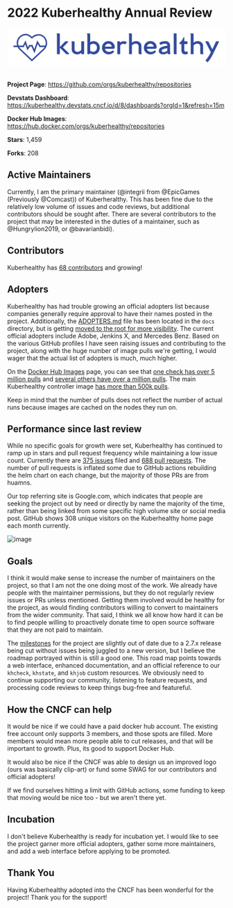 # 2022 Kuberhealthy Annual Review
<center><img src="https://github.com/kuberhealthy/kuberhealthy/blob/master/images/kuberhealthy.png?raw=true"></center><br />

**Project Page**: https://github.com/orgs/kuberhealthy/repositories

**Devstats Dashboard**: https://kuberhealthy.devstats.cncf.io/d/8/dashboards?orgId=1&refresh=15m

**Docker Hub Images**: https://hub.docker.com/orgs/kuberhealthy/repositories

**Stars**: 1,459

**Forks**: 208

## Active Maintainers 
Currently, I am the primary maintainer (@integrii from @EpicGames (Previously @Comcast)) of Kuberheralthy.  This has been fine due to the relatively low volume of issues and code reviews, but additional contributors should be sought after.  There are several contributors to the project that may be interested in the duties of a maintainer, such as @Hungrylion2019, or @bavarianbidi).

## Contributors

Kuberhealthy has [68 contributors](https://github.com/kuberhealthy/kuberhealthy/graphs/contributors) and growing!

## Adopters
Kuberhealthy has had trouble growing an official adopters list because companies generally require approval to have their names posted in the project.  Additionally, the [ADOPTERS.md](https://github.com/kuberhealthy/kuberhealthy/blob/master/docs/KUBERHEALTHY_ADOPTERS.md) file has been located in the `docs` directory, but is getting [moved to the root for more visibility](https://github.com/kuberhealthy/kuberhealthy/pull/1049). The current official adopters include Adobe, Jenkins X, and Mercedes Benz.  Based on the various GitHub profiles I have seen raising issues and contributing to the project, along with the huge number of image pulls we're getting, I would wager that the actual list of adopters is much, much higher.

On the [Docker Hub Images](https://hub.docker.com/orgs/kuberhealthy/repositories) page, you can see that [one check has over 5 million pulls](https://hub.docker.com/orgs/kuberhealthy/repositories) and [several others have over a million pulls](https://hub.docker.com/repository/docker/kuberhealthy/deployment-check).  The main Kuberhealthy controller image [has more than 500k pulls](https://hub.docker.com/repository/docker/kuberhealthy/kuberhealthy).

Keep in mind that the number of pulls does not reflect the number of actual runs because images are cached on the nodes they run on.

## Performance since last review
While no specific goals for growth were set, Kuberhealthy has continued to ramp up in stars and pull request frequency while maintaining a low issue count.  Currently there are [375 issues](https://github.com/kuberhealthy/kuberhealthy/issues) filed and [688 pull requests](https://github.com/kuberhealthy/kuberhealthy/pulls).  The number of pull requests is inflated some due to GitHub actions rebuilding the helm chart on each change, but the majority of those PRs are from huamns.  

Our top referring site is Google.com, which indicates that people are seeking the project out by need or directly by name the majority of the time, rather than being linked from some specific high volume site or social media post.  GitHub shows 308 unique visitors on the Kuberhealthy home page each month currently.

<img width="448" alt="image" src="https://user-images.githubusercontent.com/98695/172985357-8e7e3a1b-e1cf-482a-b25e-b812ac10f0aa.png">

## Goals
I think it would make sense to increase the number of maintainers on the project, so that I am not the one doing most of the work.  We already have people with the maintainer permissions, but they do not regularly review issues or PRs unless mentioned.  Getting them involved would be healthy for the project, as would finding contributors willing to convert to maintainers from the wider community.  That said, I think we all know how hard it can be to find people willing to proactively donate time to open source software that they are not paid to maintain.

The [milestones](https://github.com/kuberhealthy/kuberhealthy/milestones) for the project are slightly out of date due to a 2.7.x release being cut without issues being juggled to a new version, but I believe the roadmap portrayed within is still a good one.  This road map points towards a web interface, enhanced documentation, and an official reference to our `khcheck`, `khstate`, and `khjob` custom resources.  We obviously need to continue supporting our community, listening to feature requests, and processing code reviews to keep things bug-free and featureful.


## How the CNCF can help
It would be nice if we could have a paid docker hub account.  The existing free account only supports 3 members, and those spots are filled.  More members would mean more people able to cut releases, and that will be important to growth.  Plus, its good to support Docker Hub.

It would also be nice if the CNCF was able to design us an improved logo (ours was basically clip-art) or fund some SWAG for our contributors and official adopters!

If we find ourselves hitting a limit with GitHub actions, some funding to keep that moving would be nice too - but we aren't there yet.


## Incubation
I don't believe Kuberhealthy is ready for incubation yet.  I would like to see the project garner more official adopters, gather some more maintainers, and add a web interface before applying to be promoted.


## Thank You
Having Kuberhealthy adopted into the CNCF has been wonderful for the project!  Thank you for the support!
